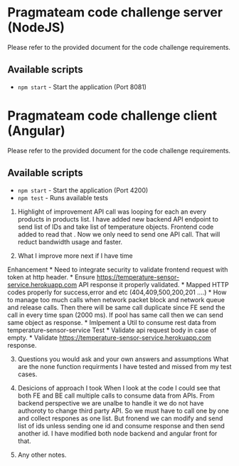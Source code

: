 # Pragmateam code challenge server (NodeJS)

Please refer to the provided document for the code challenge requirements. 

## Available scripts

- `npm start` - Start the application (Port 8081)


# Pragmateam code challenge client (Angular)

Please refer to the provided document for the code challenge requirements.

## Available scripts

- `npm start` - Start the application (Port 4200)
- `npm test` - Runs available tests



01. Highlight of improvement
API call was looping for each an every products in products list. I have added new backend API endpoint
to send list of IDs and take list of temperature objects. Frontend code added to read that . Now we only need to send one API call. That will reduct bandwidth usage and faster. 

02.  What I improve more next if I have time

Enhancement
    * Need to integrate security to validate frontend request with token at http header.
    * Ensure https://temperature-sensor-service.herokuapp.com API response it properly validated.
    * Mapped HTTP codes properly for success,error and etc (404,409,500,200,201 ....)
    * How to manage too much calls when network packet block and network queue and release calls. Then there will be same call duplicate since FE send the call in every time span (2000 ms). If pool has same call then we can send same object as response. 
    * Imlpement a Util to consume rest data from temperature-sensor-service
Test 
	* Validate api request body in case of empty.
    * Validate https://temperature-sensor-service.herokuapp.com response. 

03. Questions you would ask and your own answers and assumptions
	What are the none function requirments I have tested and missed from my test cases.

04. Desicions of approach I took
When I look at the code I could see that both FE and BE call multiple calls to consume data from APIs.
From backend perspective we are unalbe to handle it we do not have authoroty to change third party API. So we must have to call one by one and collect respones as one list.
But fronend we can modify and send list of ids unless sending one id and consume response and then send another id. I have modified both node backend and angular front for that.

05. Any other notes. 

	
	

